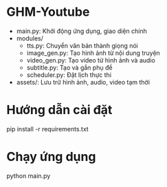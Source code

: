 # GHM-Youtube

- main.py: Khởi động ứng dụng, giao diện chính
- modules/
  - tts.py: Chuyển văn bản thành giọng nói
  - image_gen.py: Tạo hình ảnh từ nội dung truyện
  - video_gen.py: Tạo video từ hình ảnh và audio
  - subtitle.py: Tạo và gắn phụ đề
  - scheduler.py: Đặt lịch thực thi
- assets/: Lưu trữ hình ảnh, audio, video tạm thời

# Hướng dẫn cài đặt

pip install -r requirements.txt

# Chạy ứng dụng

python main.py
